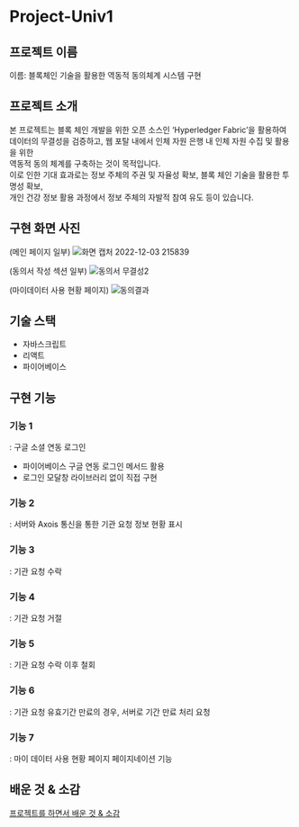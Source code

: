 # Project-Univ1
## **프로젝트 이름**

이름: 블록체인 기술을 활용한 역동적 동의체계 시스템 구현

## **프로젝트 소개**

본 프로젝트는 블록 체인 개발을 위한 오픈 소스인 ‘Hyperledger Fabric’을 활용하여<br>
데이터의 무결성을 검증하고, 웹 포탈 내에서 인체 자원 은행 내 인체 자원 수집 및 활용을 위한<br>
역동적 동의 체계를 구축하는 것이 목적입니다.<br>
이로 인한 기대 효과로는 정보 주체의 주권 및 자율성 확보, 블록 체인 기술을 활용한 투명성 확보,<br>
개인 건강 정보 활용 과정에서 정보 주체의 자발적 참여 유도 등이 있습니다.

## 구현 화면 사진

(메인 페이지 일부)
![화면 캡처 2022-12-03 215839](https://user-images.githubusercontent.com/98478661/205442077-87a214f8-1f5c-4eb1-8a2f-3b6654cea3cf.png)

(동의서 작성 섹션 일부)
![동의서 무결성2](https://user-images.githubusercontent.com/98478661/205441947-e6a182ec-4e4b-463c-9f30-2168b8409edc.png)

(마이데이터 사용 현황 페이지)
![동의결과](https://user-images.githubusercontent.com/98478661/205441951-b5a02ebf-ee21-491b-9899-af0e94c80cc1.png)

## **기술 스택**

- 자바스크립트
- 리액트
- 파이어베이스

## **구현 기능**

### **기능 1**

: 구글 소셜 연동 로그인

- 파이어베이스 구글 연동 로그인 메서드 활용
- 로그인 모달창 라이브러리 없이 직접 구현

### **기능 2**

: 서버와 Axois 통신을 통한 기관 요청 정보 현황 표시

### **기능 3**

: 기관 요청 수락

### **기능 4**

: 기관 요청 거절

### **기능 5**

: 기관 요청 수락 이후 철회

### **기능 6**

: 기관 요청 유효기간 만료의 경우, 서버로 기간 만료 처리 요청

### **기능 7**

: 마이 데이터 사용 현황 페이지 페이지네이션 기능

## **배운 것 & 소감**

[프로젝트를 하면서 배운 것 & 소감](https://www.notion.so/d4728d0e1ec348b08b7788408c23402a)
